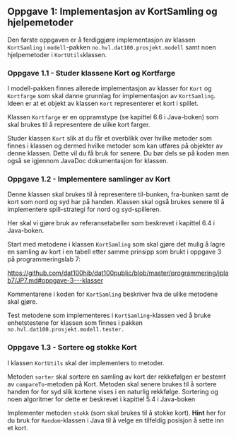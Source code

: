 ## Oppgave 1: Implementasjon av KortSamling og hjelpemetoder

Den første oppgaven er å ferdiggjøre implementasjon av klassen `KortSamling` i `modell`-pakken `no.hvl.dat100.prosjekt.modell` samt noen hjelpemetoder i `KortUtils`klassen.

### Oppgave 1.1 - Studer klassene Kort og Kortfarge

I modell-pakken finnes allerede implementasjon av klasser for `Kort` og `Kortfarge` som skal danne grunnlag for implementasjon av `KortSamling`. Ideen er at et objekt av klassen `Kort` representerer et kort i spillet.

Klassen `Kortfarge` er en oppramstype (se kapittel 6.6 i Java-boken) som skal brukes til å representere de ulike kort farger.

Studer klassen `Kort` slik at du får et overblikk over hvilke metoder som finnes i klassen og dermed hvilke metoder som kan utføres på objekter av denne klassen. Dette vil du få bruk for senere. Du bør dels se på koden men også se igjennom JavaDoc dokumentasjon for klassen.

### Oppgave 1.2 - Implementere samlinger av Kort

Denne klassen skal brukes til å representere til-bunken, fra-bunken samt de kort som nord og syd har på handen. Klassen skal også brukes senere til å implementere spill-strategi for nord og syd-spilleren.

Her skal vi gjøre bruk av referansetabeller som beskrevet i kapittel 6.4 i Java-boken.

Start med metodene i klassen `KortSamling` som skal gjøre det mulig å lagre en samling av kort i en tabell etter samme prinsipp som brukt i oppgave 3 på programmeringslab 7:

https://github.com/dat100hib/dat100public/blob/master/programmering/jplab7/JP7.md#oppgave-3---klasser

Kommentarene i koden for `KortSamling` beskriver hva de ulike metodene skal gjøre.

Test metodene som implementeres i `KortSamling`-klassen ved å bruke enhetstestene for klassen som finnes i pakken `no.hvl.dat100.prosjekt.modell.tester.`

### Oppgave 1.3 - Sortere og stokke Kort

I klassen `KortUtils` skal der implementers to metoder.

Metoden `sorter` skal sortere en samling av kort der rekkefølgen er bestemt av `compareTo`-metoden på Kort. Metoden skal senere brukes til å sortere handen for for syd slik kortene vises i en naturlig rekkfølge. Sortering og noen algoritmer for dette er beskrevet i kapittel 5.4 i Java-boken

Implementer metoden `stokk` (som skal brukes til å stokke kort). **Hint** her for du bruk for `Random`-klassen i Java til å velge en tilfeldig posisjon å sette inn et kort.
